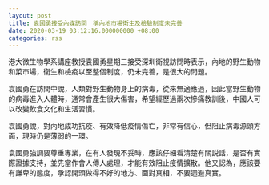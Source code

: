 ```yaml
---
layout: post
title: 袁國勇接受內媒訪問　稱內地市場衛生及檢驗制度未完善
date: 2020-03-19 03:12:16.000000000 +08:00
categories: rss
---
```


港大微生物學系講座教授袁國勇星期三接受深圳衛視訪問時表示，內地的野生動物和菜市場，衛生和檢疫以至整個制度，仍未完善，是很大的問題。

袁國勇在訪問中說，人類對野生動物身上的病毒，從來無適應過，因此當野生動物的病毒進入人體時，通常會產生很大傷害，希望經歷過兩次慘痛教訓後，中國人可以改變飲食文化和生活習慣。

袁國勇說，對內地成功抗疫、有效降低疫情傷亡，非常有信心，但阻止病毒源頭方面，現時仍是薄弱的一環。

袁國勇強調要尊重專業，在有人發現不妥時，應該仔細看清楚有關説話，是否有實際證據支持，並先當作會人傳人處理，才能有效阻止疫情擴散。他又認為，應該要有謙卑的態度，承認開頭做得不好的地方、面對真相，不要迴避真實。
